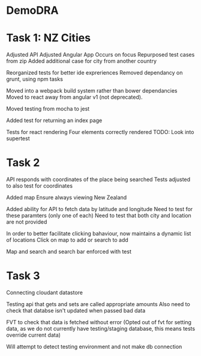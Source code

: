 # DemoDRA

# Task 1: NZ Cities
Adjusted API
Adjusted Angular App
    Occurs on focus
Repurposed test cases from zip
    Added additional case for city from another country

Reorganized tests for better ide expreriences
Removed dependancy on grunt, using npm tasks

Moved into a webpack build system rather than bower dependancies
Moved to react away from angular v1 (not deprecated).

Moved testing from mocha to jest

Added test for returning an index page

Tests for react rendering
    Four elements correctly rendered
TODO: Look into supertest

# Task 2
API responds with coordinates of the place being searched
Tests adjusted to also test for coordinates

Added map
    Ensure always viewing New Zealand

Added ability for API to fetch data by latitude and longitude
    Need to test for these paramters (only one of each)
    Need to test that both city and location are not provided

In order to better facilitate clicking bahaviour, now maintains a dynamic list of locations
Click on map to add or search to add

Map and search and search bar enforced with test

# Task 3
Connecting cloudant datastore

Testing api that gets and sets are called appropriate amounts
Also need to check that databse isn't updated when passed bad data

FVT to check that data is fetched without error
(Opted out of fvt for setting data, as we do not currently have testing/staging database, this means tests override current data)

Will attempt to detect testing environment and not make db connection
